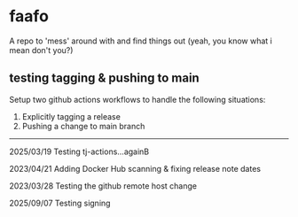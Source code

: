 # faafo
A repo to 'mess' around with and find things out (yeah, you know what i mean don't you?)

## testing tagging & pushing to main
Setup two github actions workflows to handle the following situations:

1. Explicitly tagging a release
2. Pushing a change to main branch

***
2025/03/19
Testing tj-actions...againB

2023/04/21
Adding Docker Hub scanning & fixing release note dates

2023/03/28
Testing the github remote host change

2025/09/07
Testing signing
